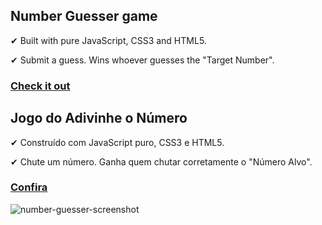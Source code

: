 ## Number Guesser game

✔ Built with pure JavaScript, CSS3 and HTML5.

✔ Submit a guess. Wins whoever guesses the "Target Number".

### [Check it out](https://renanmdp.github.io/number-guesser-game/)

## Jogo do Adivinhe o Número

✔ Construído com JavaScript puro, CSS3 e HTML5.

✔ Chute um número. Ganha quem chutar corretamente o "Número Alvo".

### [Confira](https://renanmdp.github.io/number-guesser-game/index-br.html)

<img src="https://i.ibb.co/s5Frd9V/number-guesser-screenshot.png" alt="number-guesser-screenshot" border="0">